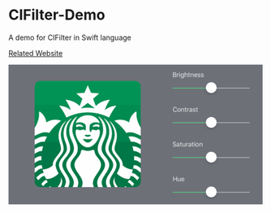 # CIFilter-Demo
A demo for CIFilter in Swift language

[Related Website][Reference]

![image][DEMO]


[DEMO]:https://github.com/JohnnyMilk/CIFilter-Demo/blob/master/CIFilterDemo/result.gif
[Reference]:https://medium.com/the-furnace
